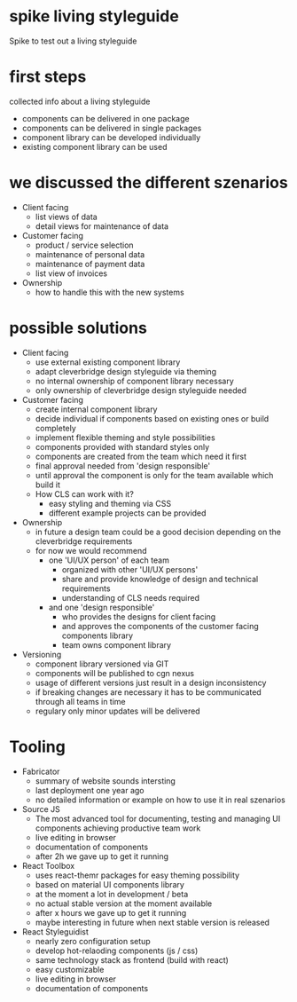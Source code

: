 # spike living styleguide
Spike to test out a living styleguide

# first steps
collected info about a living styleguide
- components can be delivered in one package
- components can be delivered in single packages
- component library can be developed individually
- existing component library can be used

# we discussed the different szenarios
- Client facing
    - list views of data
    - detail views for maintenance of data
- Customer facing
    - product / service selection
    - maintenance of personal data
    - maintenance of payment data
    - list view of invoices
- Ownership
    - how to handle this with the new systems
    
# possible solutions
- Client facing
    - use external existing component library
    - adapt cleverbridge design styleguide via theming 
    - no internal ownership of component library necessary 
    - only ownership of cleverbridge design styleguide needed
- Customer facing
    - create internal component library
    - decide individual if components based on existing ones or build completely
    - implement flexible theming and style possibilities
    - components provided with standard styles only
    - components are created from the team which need it first
    - final approval needed from 'design responsible'
    - until approval the component is only for the team available which build it
    - How CLS can work with it?
        - easy styling and theming via CSS
        - different example projects can be provided
- Ownership
    - in future a design team could be a good decision depending on the cleverbridge requirements
    - for now we would recommend 
        - one 'UI/UX person' of each team 
            - organized with other 'UI/UX persons'
            - share and provide knowledge of design and technical requirements
            - understanding of CLS needs required
        - and one 'design responsible' 
            - who provides the designs for client facing 
            - and approves the components of the customer facing components library
            - team owns component library 
- Versioning
    - component library versioned via GIT
    - components will be published to cgn nexus
    - usage of different versions just result in a design inconsistency
    - if breaking changes are necessary it has to be communicated through all teams in time
    - regulary only minor updates will be delivered

# Tooling
- Fabricator
    - summary of website sounds intersting
    - last deployment one year ago
    - no detailed information or example on how to use it in real szenarios
- Source JS
    - The most advanced tool for documenting, testing and managing UI components achieving productive team work
    - live editing in browser 
    - documentation of components
    - after 2h we gave up to get it running
- React Toolbox
    - uses react-themr packages for easy theming possibility 
    - based on material UI components library
    - at the moment a lot in development / beta 
    - no actual stable version at the moment available
    - after x hours we gave up to get it running
    - maybe interesting in future when next stable version is released
- React Styleguidist
    - nearly zero configuration setup
    - develop hot-relaoding components (js / css)
    - same technology stack as frontend (build with react)
    - easy customizable
    - live editing in browser 
    - documentation of components